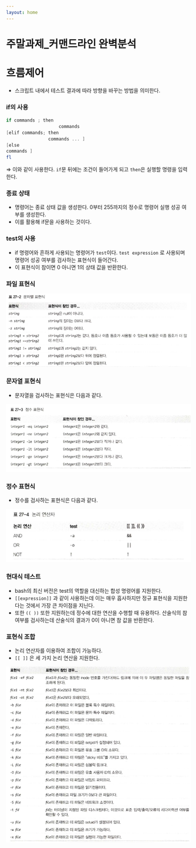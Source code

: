 ```yaml
---
layout: home
---
```


# 주말과제_커맨드라인 완벽분석

# 흐름제어

- 스크립트 내에서 테스트 결과에 따라 방향을 바꾸는 방법을 의미한다.

### if의 사용

```powershell
if commands ; then 
					commands 
[elif commands; then 
				commands ... ] 
[else 
commands ]
fl
```

⇒ 이와 같이 사용한다. `if`문 뒤에는 조건이 들어가게 되고 `then`은 실행할 명령을 입력한다.

### 종료 상태

- 명령어는 종료 상태 값을 생성한다. 0부터 255까지의 정수로 명령어 실행 성공 여부를 생성한다.
- 이를 활용해 if문을 사용하는 것이다.

### test의 사용

- if 명령어와 흔하게 사용되는 명령어가 `test`이다. `test expression` 로 사용되며 명령어 성공 여부를 검사하는 표현식이 들어간다.
- 이 표현식이 참이면 0 아니면 1의 상태 값을 반환한다.

### 파일 표현식

![Untitled](./image/Untitled12%20(1).png)

### 문자열 표현식

- 문자열을 검사하는 표현식은 다음과 같다.

![Untitled](./image/Untitled12%20(2).png)

### 정수 표현식

- 정수를 검사하는 표현식은 다음과 같다.

![Untitled](./image/Untitled12%20(3).png)

### 현대식 테스트

- bash의 최신 버전은 test의 역할을 대신하는 합성 명령어를 지원한다.
- `[[expression]]` 과 같이 사용하는데 이는 매우 흡사하지만 정규 표현식을 지원한다는 것에서 가장 큰 차이점을 지닌다.
- 또한 `(( ))` 또한 지원하는데 정수에 대한 연산을 수행할 때 유용하다. 산술식의 참 여부를 검사하는데 산술식의 결과가 0이 아니면 참 값을 반환한다.

### 표현식 조합

- 논리 연산자를 이용하여 조합이 가능하다.
- `[[ ]]` 은 세 가지 논리 연산을 지원한다.

![Untitled](./image/Untitled12%20(4).png)

###